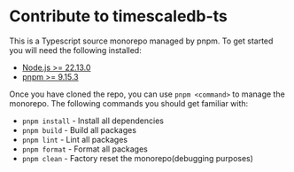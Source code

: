 # Contribute to timescaledb-ts

This is a Typescript source monorepo managed by pnpm. To get started you will need the following installed:

- [Node.js >= 22.13.0](https://nodejs.org/en/)
- [pnpm >= 9.15.3](https://pnpm.io/installation)

Once you have cloned the repo, you can use `pnpm <command>` to manage the monorepo. The following commands you should get familiar with:

- `pnpm install` - Install all dependencies
- `pnpm build` - Build all packages
- `pnpm lint` - Lint all packages
- `pnpm format` - Format all packages
- `pnpm clean` - Factory reset the monorepo(debugging purposes)
